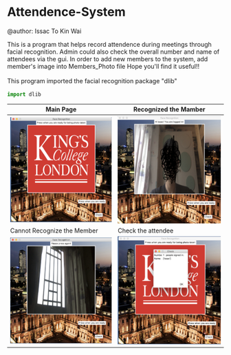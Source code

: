 # Attendence-System
@author: Issac To Kin Wai



This is a program that helps record attendence during meetings through facial recognition.
Admin could also check the overall number and name of attendees via the gui.
In order to add new members to the system, add member's image into Members_Photo file
Hope you'll find it useful!!<br/>
<br/>
This program imported the facial recognition package "dlib"
```python
import dlib
```

| Main Page | Recognized the Mamber|
| ------------- | ------------- |
|<img src="https://github.com/issacto/Attendence-System/blob/master/Images/Menu.png" width="300">|<img src="https://github.com/issacto/Attendence-System/blob/master/Images/Members%20taken.png" width="300"> |
| Cannot Recognize the Member | Check the attendee|
|<img src="https://github.com/issacto/Attendence-System/blob/master/Images/Noone%20spotted.png" width="300">|<img src="https://github.com/issacto/Attendence-System/blob/master/Images/people%20signed%20in.png" width="300">|



<br>

<br>

